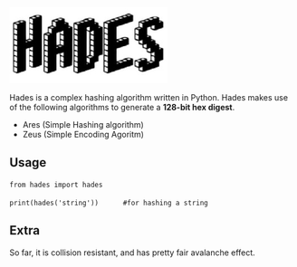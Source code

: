 ![Hades](/hades.png)

Hades is a complex hashing algorithm written in Python.
Hades makes use of the following algorithms to generate a **128-bit hex digest**.


*   Ares (Simple Hashing algorithm)
*   Zeus (Simple Encoding Agoritm)

## Usage

```
from hades import hades

print(hades('string')) 		#for hashing a string
```

## Extra

So far, it is collision resistant, and has pretty fair avalanche effect.
